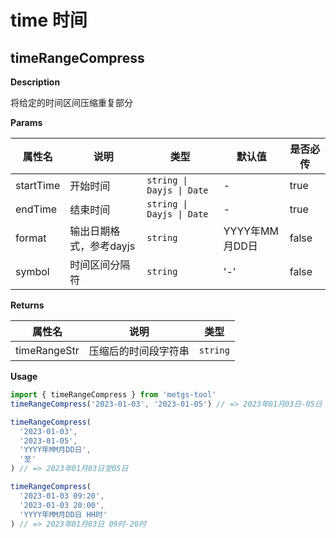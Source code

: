 # time 时间

## timeRangeCompress
**Description**

将给定的时间区间压缩重复部分

**Params**

| 属性名 | 说明 | 类型 | 默认值 | 是否必传 |
| ----- | --- | --- | ------ | ------ |
| startTime | 开始时间 | `string \| Dayjs \| Date` | - | true |
| endTime | 结束时间 | `string \| Dayjs \| Date` | - | true |
| format | 输出日期格式，参考dayjs | `string` | YYYY年MM月DD日 | false |
| symbol | 时间区间分隔符 | `string` | '-' | false |

**Returns**

| 属性名 | 说明 | 类型 |
| ----- | --- | --- |
| timeRangeStr | 压缩后的时间段字符串 | `string` |

**Usage**
```ts
import { timeRangeCompress } from 'metgs-tool'
timeRangeCompress('2023-01-03', '2023-01-05') // => 2023年01月03日-05日

timeRangeCompress(
  '2023-01-03',
  '2023-01-05',
  'YYYY年MM月DD日',
  '至'
) // => 2023年01月03日至05日

timeRangeCompress(
  '2023-01-03 09:20',
  '2023-01-03 20:00',
  'YYYY年MM月DD日 HH时'
) // => 2023年01月03日 09时-20时

```